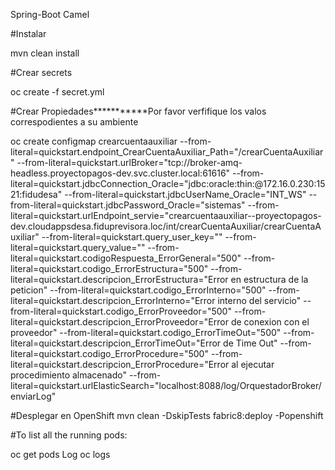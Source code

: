 Spring-Boot Camel

#Instalar

mvn clean install

#Crear secrets

oc create -f secret.yml

#Crear Propiedades***********Por favor verfifique los valos correspodientes a su ambiente

oc create configmap crearcuentaauxiliar --from-literal=quickstart.endpoint_CrearCuentaAuxiliar_Path="/crearCuentaAuxiliar" --from-literal=quickstart.urlBroker="tcp://broker-amq-headless.proyectopagos-dev.svc.cluster.local:61616" --from-literal=quickstart.jdbcConnection_Oracle="jdbc:oracle:thin:@172.16.0.230:1521:fidudesa" --from-literal=quickstart.jdbcUserName_Oracle="INT_WS" --from-literal=quickstart.jdbcPassword_Oracle="sistemas" --from-literal=quickstart.urlEndpoint_servie="crearcuentaauxiliar--proyectopagos-dev.cloudappsdesa.fiduprevisora.loc/int/crearCuentaAuxiliar/crearCuentaAuxiliar" --from-literal=quickstart.query_user_key="" --from-literal=quickstart.query_value="" --from-literal=quickstart.codigoRespuesta_ErrorGeneral="500" --from-literal=quickstart.codigo_ErrorEstructura="500" --from-literal=quickstart.descripcion_ErrorEstructura="Error en estructura de la peticion" --from-literal=quickstart.codigo_ErrorInterno="500" --from-literal=quickstart.descripcion_ErrorInterno="Error interno del servicio" --from-literal=quickstart.codigo_ErrorProveedor="500" --from-literal=quickstart.descripcion_ErrorProveedor="Error de conexion con el proveedor" --from-literal=quickstart.codigo_ErrorTimeOut="500" --from-literal=quickstart.descripcion_ErrorTimeOut="Error de Time Out" --from-literal=quickstart.codigo_ErrorProcedure="500" --from-literal=quickstart.descripcion_ErrorProcedure="Error al ejecutar procedimiento almacenado" --from-literal=quickstart.urlElasticSearch="localhost:8088/log/OrquestadorBroker/enviarLog"

#Desplegar en OpenShift
mvn clean -DskipTests fabric8:deploy -Popenshift

#To list all the running pods:

oc get pods
Log oc logs